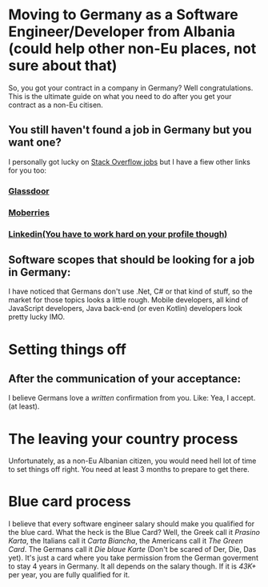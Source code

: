 # Moving to Germany as a Software Engineer/Developer from Albania (could help other non-Eu places, not sure about that)

So, you got your contract in a company in Germany? Well congratulations. This is the ultimate guide on what you need to do after you get your contract as a non-Eu citisen.

## You still haven't found a job in Germany but you want one?

I personally got lucky on [Stack Overflow jobs](https://stackoverflow.com/jobs) but I have a fiew other links for you too:

### [Glassdoor](https://www.glassdoor.com/index.htm)
### [Moberries](https://www.moberries.com/)
### [Linkedin(You have to work hard on your profile though)](https://www.linkedin.com/)

## Software scopes that should be looking for a job in Germany:

I have noticed that Germans don't use .Net, C# or that kind of stuff, so the market for those topics looks a little rough. Mobile developers, all kind of JavaScript developers, Java back-end (or even Kotlin) developers look pretty lucky IMO.

# Setting things off

## After the communication of your acceptance:

I believe Germans love a *written* confirmation from you. Like: Yea, I accept. (at least). 

# The leaving your country process

Unfortunately, as a non-Eu Albanian citizen, you would need hell lot of time to set things off right. You need at least 3 months to prepare to get there.

# Blue card process

I believe that every software engineer salary should make you qualified for the blue card. What the heck is the Blue Card? Well, the Greek call it *Prasino Karta*, the Italians call it *Carta Biancha*, the Americans call it *The Green Card*. The Germans call it *Die blaue Karte* (Don't be scared of Der, Die, Das yet). It's just a card where you take permission from the German goverment to stay 4 years in Germany. It all depends on the salary though. If it is *43K+* per year, you are fully qualified for it.
